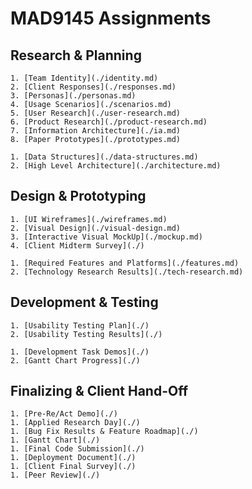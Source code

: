 # MAD9145 Assignments

## Research & Planning

<Badge text="UX and UI Deliverables" />

    1. [Team Identity](./identity.md)
    2. [Client Responses](./responses.md)
    3. [Personas](./personas.md)
    4. [Usage Scenarios](./scenarios.md)
    5. [User Research](./user-research.md)
    6. [Product Research](./product-research.md)
    7. [Information Architecture](./ia.md)
    8. [Paper Prototypes](./prototypes.md)

<Badge text="Development Deliverables" />

    1. [Data Structures](./data-structures.md)
    2. [High Level Architecture](./architecture.md)


## Design & Prototyping

<Badge text="UX and UI Deliverables" />

    1. [UI Wireframes](./wireframes.md)
    2. [Visual Design](./visual-design.md)
    3. [Interactive Visual MockUp](./mockup.md)
    4. [Client Midterm Survey](./)

<Badge text="Development Deliverables" />

    1. [Required Features and Platforms](./features.md)
    2. [Technology Research Results](./tech-research.md)

## Development & Testing

<Badge text="UX and UI Deliverables" />

    1. [Usability Testing Plan](./)
    2. [Usability Testing Results](./)

<Badge text="Development Deliverables" />

    1. [Development Task Demos](./)
    2. [Gantt Chart Progress](./)


## Finalizing & Client Hand-Off

    1. [Pre-Re/Act Demo](./)
    1. [Applied Research Day](./)
    1. [Bug Fix Results & Feature Roadmap](./)
    1. [Gantt Chart](./)
    1. [Final Code Submission](./)
    1. [Deployment Document](./)
    1. [Client Final Survey](./)
    1. [Peer Review](./)

